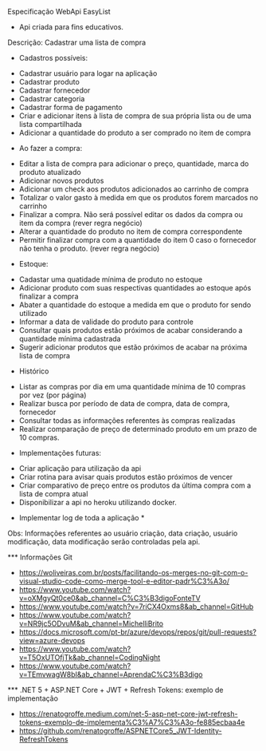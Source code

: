 ﻿Especificação WebApi EasyList

- Api criada para fins educativos.

Descrição: Cadastrar uma lista de compra
* Cadastros possíveis:
 - Cadastrar usuário para logar na aplicação 
 - Cadastrar produto 
 - Cadastrar fornecedor
 - Cadastrar categoria
 - Cadastrar forma de pagamento
 - Criar e adicionar itens à lista de compra de sua própria lista ou de uma lista compartilhada
 - Adicionar a quantidade do produto a ser comprado no item de compra
 
* Ao fazer a compra:
 - Editar a lista de compra para adicionar o preço, quantidade, marca do produto atualizado
 - Adicionar novos produtos
 - Adicionar um check aos produtos adicionados ao carrinho de compra
 - Totalizar o valor gasto à medida em que os produtos forem marcados no carrinho
 - Finalizar a compra. Não será possível editar os dados da compra ou item da compra (rever regra negócio)
 - Alterar a quantidade do produto no item de compra correspondente
 - Permitir finalizar compra com a quantidade do item 0 caso o fornecedor não tenha o produto. (rever regra negócio)
 
* Estoque:
 - Cadastar uma quatidade mínima de produto no estoque
 - Adicionar produto com suas respectivas quantidades ao estoque após finalizar a compra
 - Abater a quantidade do estoque a medida em que o produto for sendo utilizado
 - Informar a data de validade do produto para controle
 - Consultar quais produtos estão próximos de acabar considerando a quantidade mínima cadastrada
 - Sugerir adicionar produtos que estão próximos de acabar na próxima lista de compra 
 
* Histórico 
 - Listar as compras por dia em uma quantidade mínima de 10 compras por vez (por página)
 - Realizar busca por período de data de compra, data de compra, fornecedor
 - Consultar todas as informações referentes às compras realizadas
 - Realizar comparação de preço de determinado produto em um prazo de 10 compras.
 
* Implementações futuras:
 - Criar aplicação para utilização da api
 - Criar rotina para avisar quais produtos estão próximos de vencer
 - Criar comparativo de preço entre os produtos da última compra com a lista de compra atual
 - Disponibilizar a api no heroku utilizando docker.
 
* Implementar log de toda a aplicação *
 
 Obs:
 Informações referentes ao usuário criação, data criação, usuário modificação, data modificação serão controladas pela api.
 
 *** Informações Git
 - https://woliveiras.com.br/posts/facilitando-os-merges-no-git-com-o-visual-studio-code-como-merge-tool-e-editor-padr%C3%A3o/
 - https://www.youtube.com/watch?v=oXMgyQt0ce0&ab_channel=C%C3%B3digoFonteTV
 - https://www.youtube.com/watch?v=7riCX4Oxms8&ab_channel=GitHub 
 - https://www.youtube.com/watch?v=NR9jc5ODvuM&ab_channel=MichelliBrito
 - https://docs.microsoft.com/pt-br/azure/devops/repos/git/pull-requests?view=azure-devops
 - https://www.youtube.com/watch?v=T5OxUTOfjTk&ab_channel=CodingNight
 - https://www.youtube.com/watch?v=TEmvwagW8bI&ab_channel=AprendaC%C3%B3digo
 
 *** .NET 5 + ASP.NET Core + JWT + Refresh Tokens: exemplo de implementação
 - https://renatogroffe.medium.com/net-5-asp-net-core-jwt-refresh-tokens-exemplo-de-implementa%C3%A7%C3%A3o-fe885ecbaa4e 
 - https://github.com/renatogroffe/ASPNETCore5_JWT-Identity-RefreshTokens
 
 
 
 
 
 
 